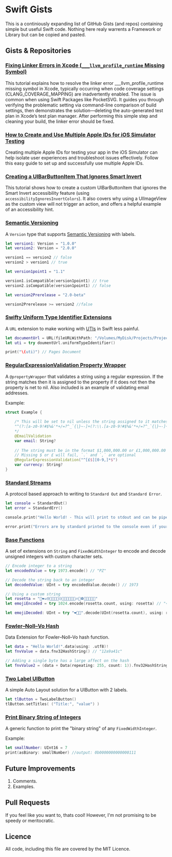 # Swift Gists

This is a continiously expanding list of GitHub Gists (and repos) containing simple but useful Swift code. Nothing here realy warrents a Framework or Library but can be copied and pasted.

## Gists & Repositories

### [Fixing Linker Errors in Xcode (`___llvm_profile_runtime` Missing Symbol)](https://gist.github.com/rjstelling/be644d7d3061ac6e53894f2953385f3c)

This tutorial explains how to resolve the linker error ___llvm_profile_runtime missing symbol in Xcode, typically occurring when code coverage settings (CLANG_COVERAGE_MAPPING) are inadvertently enabled. The issue is common when using Swift Packages like PocketSVG. It guides you through verifying the problematic setting via command-line comparison of build settings, then demonstrates the solution—deleting the auto-generated test plan in Xcode’s test plan manager. After performing this simple step and cleaning your build, the linker error should be fixed.

### [How to Create and Use Multiple Apple IDs for iOS Simulator Testing](https://gist.github.com/rjstelling/bd783f50416f424c6080db911080a177)

Creating multiple Apple IDs for testing your app in the iOS Simulator can help isolate user experiences and troubleshoot issues effectively. Follow this easy guide to set up and successfully use multiple Apple IDs.

### [Creating a UIBarButtonItem That Ignores Smart Invert](https://gist.github.com/rjstelling/db5c49bf97a17ab7100233f807dd26d0)

This tutorial shows how to create a custom UIBarButtonItem that ignores the Smart Invert accessibility feature (using `accessibilityIgnoresInvertColors`). It also covers why using a UIImageView as the custom view will not trigger an action, and offers a helpful example of an accessibility hint.

### [Semantic Versioning](https://gist.github.com/rjstelling/dfa3e6ac491806a63e359259a9a06dc3)

A `Version` type that supports [Semantic Versioning](https://semver.org) with labels.

```swift
let version1: Version = "1.0.0"
let version2: Version = "2.0.0"

version1 == version2 // false
version2 > version1 // true

let version1point1 = "1.1"

version1.isCompatible(version1point1) // true
version2.isCompatible(version1point1) // false

let version2Prerelease = "2.0-beta"

version2Prerelease >= version2 //false
```

### [Swifty Uniform Type Identifier Extensions](https://gist.github.com/rjstelling/0e3298a42c2a2bca2f75f193578521c3)

A `URL` extension to make working with [UTIs](https://developer.apple.com/library/archive/documentation/FileManagement/Conceptual/understanding_utis/understand_utis_intro/understand_utis_intro.html#//apple_ref/doc/uid/TP40001319-CH201-SW1) in Swift less painful.

```swift
let documentUrl = URL(fileURLWithPath: "/Volumes/MyDisk/Projects/Project1/Report.pages"
let uti = try doumentUrl.uniformTypeIdentifier()

print("\(uti)") // Pages Document
```

### [RegularExpressionValidation Property Wrapper](https://gist.github.com/rjstelling/649ff0e848af4e03f461386f4548b72d)

A `@propertyWrapper` that validates a string using a regular expression. If the string matches then it is assigned to the property if it does not then the property is net to nil. Also included is an example of validating email addresses.

Example:

```swift
struct Example {
    
    /* This will be set to nil unless the string assigned to it matches the regular expression 
    "^(?:[a-z0-9!#$%&'*+/=?^_`{|}~-]+(?:\\.[a-z0-9!#$%&'*+/=?^_`{|}~-]+)*|\"(?:[\\x01-\\x08\\x0b\\x0c\\x0e-\\x1f\\x21\\x23-\\x5b\\x5d-\\x7f]|\\[\\x01-\\x09\\x0b\\x0c\\x0e-\\x7f])*\")@(?:(?:[a-z0-9](?:[a-z0-9-]*[a-z0-9])?\\.)+[a-z0-9](?:[a-z0-9-]*[a-z0-9])?|\\[(?:(?:25[0-5]|2[0-4][0-9]|[01]?[0-9][0-9]?)\\.){3}(?:25[0-5]|2[0-4][0-9]|[01]?[0-9][0-9]?|[a-z0-9-]*[a-z0-9]:(?:[\\x01-\\x08\\x0b\\x0c\\x0e-\\x1f\\x21-\\x5a\\x53-\\x7f]|\\[\\x01-\\x09\\x0b\\x0c\\x0e-\\x7f])+)\\])$"
    */
    @EmailValidation
    var email: String?
    
    // The string must be in the format $1,000,000.00 or £1,000,000.00
    // Missing $ or £ will fail, `.` and `,` are optional
    @RegularExpressionValidation("^[£$][0-9,]*$")
    var currency: String?    
}
```

### [Standard Streams](https://github.com/rjstelling/StandardStreams.swift)

A protocol based approach to writing to `Standard Out` and `Standard Error`.

```swift
let console = StandardOut()
let error = StandardErr()

console.print("Hello World! - This will print to stdout and can be piped or redirect to a file.")

error.print("Errors are by standard printed to the console even if your redirect, useful!")
```

### [Base Functions](https://gist.github.com/rjstelling/0216a4f9bfaec87dec44d30ac65399b1)

A set of extensions on `String` and `FixedWidthInteger` to encode and decode unsigned integers with custom character sets. 

```swift
// Encode integer to a string
let encodedValue = try 1973.encode() // "PZ"

// Decode the string back to an integer
let decodedValue: UInt = try encodedValue.decode() // 1973

// Using a custom string
let rosetta = "🤖❤️☠️🤓🦁🍆🧀😎🙄🤢🧠🧶🙈🙉🙊🔥🥕⚽️💊🎶🧶👏🔡"
let emojiEncoded = try 1024.encode(rosetta.count, using: rosetta) // "❤️👏🙈"

let emojiDecoded: UInt = try "❤️👏🙈".decode(UInt(rosetta.count), using: rosetta) // 1024
```

### [Fowler–Noll–Vo Hash](https://gist.github.com/rjstelling/fc695f5c37beeefd2a810179b723b29f)

Data Extension for Fowler–Noll–Vo hash function.

```swift
let data = "Hello World!".data(using: .utf8)!
let fnvValue = data.fnv32HashString() // "12a9a41c"

// Adding a single byte has a large affect on the hash
let fnvValue2 = (data + Data(repeating: 255, count: 1)).fnv32HashString() // "7d0d58eb"
```

### [Two Label UIButton](https://gist.github.com/rjstelling/70c4d0ad6934df99246c0f56e3494f38)

A simple Auto Layout solution for a UIButton with 2 labels.

```swift
let tlButton = TwoLabelButton()
tlButton.setTitles( ("Title:", "value") )
```

### [Print Binary String of Integers](https://gist.github.com/rjstelling/3be83e4b5dbdb8b6278e324780938400)

A generic function to print the "binary string" of any `FixedWidthInteger`.

Example:

```swift
let smallNumber: UInt16 = 7
print(asBinary: smallNumber) //output: 0b0000000000000111
```

## Future Improvements

1. Comments.
2. Examples.

## Pull Requests

If you feel like you want to, thats cool! However, I'm not promising to be speedy or meritocratic.

## Licence

All code, including this file are covered by the MIT Licence.


